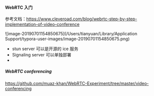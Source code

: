 #### WebRTC 入门



参考文档：https://www.cleveroad.com/blog/webrtc-step-by-step-implementation-of-video-conference

![image-20190701154850675](/Users/tianyuan/Library/Application Support/typora-user-images/image-20190701154850675.png)



* stun server 可以是开源的 ice 服务
* Signaling server 可以单独部署
* 



##### WebRTC conferencing

https://github.com/muaz-khan/WebRTC-Experiment/tree/master/video-conferencing

